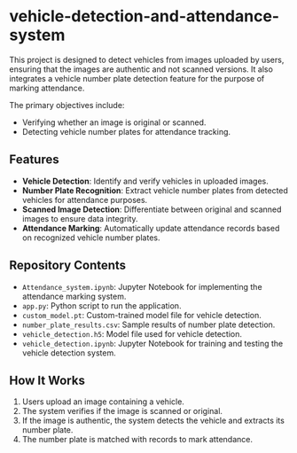 # vehicle-detection-and-attendance-system

This project is designed to detect vehicles from images uploaded by users, ensuring that the images are authentic and not scanned versions. It also integrates a vehicle number plate detection feature for the purpose of marking attendance. 

The primary objectives include:
- Verifying whether an image is original or scanned.
- Detecting vehicle number plates for attendance tracking.

## Features
- **Vehicle Detection**: Identify and verify vehicles in uploaded images.
- **Number Plate Recognition**: Extract vehicle number plates from detected vehicles for attendance purposes.
- **Scanned Image Detection**: Differentiate between original and scanned images to ensure data integrity.
- **Attendance Marking**: Automatically update attendance records based on recognized vehicle number plates.

## Repository Contents
- `Attendance_system.ipynb`: Jupyter Notebook for implementing the attendance marking system.
- `app.py`: Python script to run the application.
- `custom_model.pt`: Custom-trained model file for vehicle detection.
- `number_plate_results.csv`: Sample results of number plate detection.
- `vehicle_detection.h5`: Model file used for vehicle detection.
- `vehicle_detection.ipynb`: Jupyter Notebook for training and testing the vehicle detection system.


## How It Works
1. Users upload an image containing a vehicle.
2. The system verifies if the image is scanned or original.
3. If the image is authentic, the system detects the vehicle and extracts its number plate.
4. The number plate is matched with records to mark attendance.
